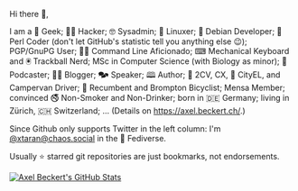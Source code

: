 Hi there 👋,

I am a 🧔 Geek; 👨‍💻 Hacker; 🤓 Sysadmin; 🐧 Linuxer; 🍥 Debian Developer; 🐪 Perl Coder (don't let GitHub's statistic tell you anything else 😉); PGP/GnuPG User; 🥷‍⌨ Command Line Aficionado; ⌨ Mechanical Keyboard and 🖲 Trackball Nerd; MSc in Computer Science (with Biology as minor); 🎤 Podcaster; 👨‍💻 Blogger; 🗫 Speaker; 🕮 Author; 🦆 2CV, CX, 🔌 CityEL, and Campervan Driver; 🚴 Recumbent and Brompton Bicyclist; Mensa Member; convinced 🚭 Non-Smoker and Non-Drinker; born in 🇩🇪 Germany; living in Zürich, 🇨🇭 Switzerland; … (Details on https://axel.beckert.ch/.)

Since Github only supports Twitter in the left column: I'm [@xtaran@chaos.social](https://chaos.social/@xtaran) in the 🦣 Fediverse.

Usually ⭐ starred git repositories are just bookmarks, not endorsements.

[![Axel Beckert's GitHub Stats](https://github-readme-stats.vercel.app/api/?username=xtaran&count_private=true&show_icons=true&theme=flag-india&layout=compact)](https://github.com/xtaran/)

<!--
**xtaran/xtaran** is a ✨ _special_ ✨ repository because its `README.md` (this file) appears on your GitHub profile.

Here are some ideas to get you started:

- 🔭 I’m currently working on ...
- 🌱 I’m currently learning ...
- 👯 I’m looking to collaborate on ...
- 🤔 I’m looking for help with ...
- 💬 Ask me about ...
- 📫 How to reach me: ...
- 😄 Pronouns: ...
- ⚡ Fun fact: ...
-->
